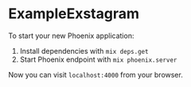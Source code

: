# ExampleExstagram

To start your new Phoenix application:

1. Install dependencies with `mix deps.get`
2. Start Phoenix endpoint with `mix phoenix.server`

Now you can visit `localhost:4000` from your browser.
